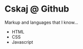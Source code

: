 <h1>Cskaj @ Github</h1>
<p>Markup and languages that I know...</p>
<ul>
  <li>HTML</li>
  <li>CSS</li>
  <li>Javascript</li>
</ul>
